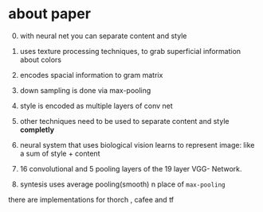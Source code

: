 # about paper

0. with neural net you can separate content and style
1. uses texture processing techniques, to grab superficial information about colors
2. encodes spacial information to gram matrix
3. down sampling is done via max-pooling
4. style is encoded as multiple layers of conv net
5. other techniques need to be used to separate content and style **completly**

6. neural system that uses biological vision learns to represent image: like a sum of style + content
7. 16 convolutional and 5 pooling layers of the 19 layer VGG- Network.
8. syntesis uses average pooling(smooth) n place of `max-pooling`

there are implementations for thorch , cafee and tf

